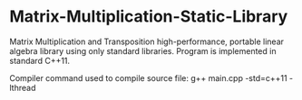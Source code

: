 # Matrix-Multiplication-Static-Library
Matrix Multiplication and Transposition high-performance, portable linear algebra library using only standard libraries. Program is implemented in standard C++11. 

Compiler command used to compile source file: g++ main.cpp -std=c++11 -lthread
